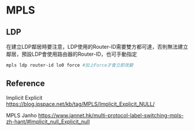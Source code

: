 # MPLS #

## LDP ##

在建立LDP鄰居時要注意，LDP使用的Router-ID需要雙方都可達，否則無法建立鄰居，預設LDP會使用路由器的Router-ID，也可手動指定

```bash
mpls ldp router-id lo0 force #加上Force才會立即改變
```

## Reference ##

Implicit Explicit https://blog.ipspace.net/kb/tag/MPLS/Implicit_Explicit_NULL/

MPLS Janho https://www.jannet.hk/multi-protocol-label-switching-mpls-zh-hant/#Implicit_null_Explicit_null